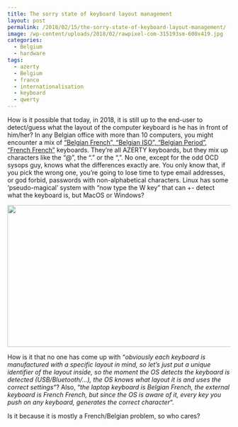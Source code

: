 ```yaml
---
title: The sorry state of keyboard layout management
layout: post
permalink: /2018/02/15/the-sorry-state-of-keyboard-layout-management/
image: /wp-content/uploads/2018/02/rawpixel-com-315193sm-600x419.jpg
categories:
  - Belgium
  - hardware
tags:
  - azerty
  - Belgium
  - france
  - internationalisation
  - keyboard
  - qwerty
---
```

How is it possible that today, in 2018, it is still up to the end-user to detect/guess what the layout of the computer keyboard is he has in front of him/her? In any Belgian office with more than 10 computers, you might encounter a mix of [&#8220;Belgian French&#8221;, &#8220;Belgian ISO&#8221;, &#8220;Belgian Period&#8221;, &#8220;French French&#8221;](https://en.wikipedia.org/wiki/AZERTY#Differences_between_the_Belgian_and_French_layouts_of_the_AZERTY_keyboard) keyboards. They&#8217;re all AZERTY keyboards, but they mix up characters like the &#8220;@&#8221;, the &#8220;.&#8221; or the &#8220;,&#8221;. No one, except for the odd OCD sysops guy, knows what the differences exactly are. You only know that, if you pick the wrong one, you&#8217;re going to lose time to type email addresses, or god forbid, passwords with non-alphabetical characters. Linux has some &#8216;pseudo-magical&#8217; system with &#8220;now type the W key&#8221; that can +- detect what the keyboard is, but MacOS or Windows?

[<img  class="alignnone wp-image-1611 size-full" src="http://blog.forret.com/wp-content/uploads/2018/02/linux.jpg" alt="" width="575" height="320" srcset="https://blog.forret.com/wp-content/uploads/2018/02/linux.jpg 575w, https://blog.forret.com/wp-content/uploads/2018/02/linux-300x167.jpg 300w" sizes="(max-width: 575px) 100vw, 575px" />](http://blog.forret.com/wp-content/uploads/2018/02/linux.jpg)

How is it that no one has come up with &#8220;_obviously each keyboard is manufactured with a specific layout in mind, so let&#8217;s just put a unique identifier of the layout inside, so the moment the OS detects the keyboard is detected (USB/Bluetooth/&#8230;), the OS knows what layout it is and uses the correct settings_&#8220;? Also, &#8220;_the laptop keyboard is Belgian French, the external keyboard is French French, but since the OS is aware of it, every key you push on any keyboard, generates the correct character_&#8220;.

Is it because it is mostly a French/Belgian problem, so who cares?

